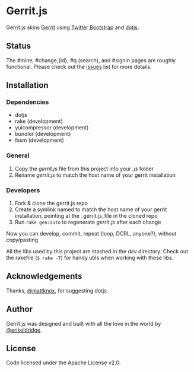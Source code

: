# Gerrit.js

Gerrit.js skins [Gerrit](http://code.google.com/p/gerrit/) using [Twitter Bootstrap](http://twitter.github.com/bootstrap) and [dotjs](http://defunkt.io/dotjs/).

## Status

The #mine, #change,{id}, #q (search), and #signin pages are roughly functional. Please check out the [issues](https://github.com/erikeldridge/gerrit.js/issues) list for more details.

## Installation

### Dependencies

* dotjs
* rake (development)
* yuicompressor (development)
* bundler (development)
* fssm (development)

### General

1. Copy the _gerrit.js_ file from this project into your _.js_ folder
1. Rename _gerrit.js_ to match the host name of your gerrit installation

### Developers

1. Fork & clone the gerrit.js repo
1. Create a symlink named to match the host name of your gerrit installation, pointing at the _gerrit.js_file in the cloned repo
1. Run `rake gen:auto` to regenerate _gerrit.js_ after each change

Now you can develop, commit, repeat (loop, DCRL, anyone?), without copy/pasting

All the libs used by this project are stashed in the _dev_ directory. Check out the rakefile (`$ rake -T`) for handy utils when working with these libs.

## Acknowledgements

Thanks, [@mattknox](https://twitter.com/#!/mattknox), for suggesting dotjs.

## Author

Gerrit.js was designed and built with all the love in the world by [@erikeldridge](http://twitter.com/erikeldridge).

## License

Code licensed under the Apache License v2.0.